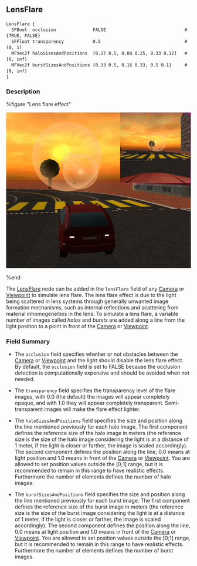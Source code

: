 ## LensFlare

```
LensFlare {
  SFBool  occlusion              FALSE                              # {TRUE, FALSE}
  SFFloat transparency           0.5                                # (0, 1)
  MFVec2f haloSizesAndPositions  [0.17 0.5, 0.08 0.25, 0.33 0.12]   # [0, inf)
  MFVec2f burstSizesAndPositions [0.33 0.5, 0.16 0.33, 0.5 0.1]     # [0, inf)
}
```

### Description

%figure "Lens flare effect"

![lens_flare.png](images/lens_flare.png)

%end

The [LensFlare](#lensflare) node can be added in the `lensFlare` field of any [Camera](camera.md) or [Viewpoint](viewpoint.md) to simulate lens flare.
The lens flare effect is due to the light being scattered in lens systems through generally unwanted image formation mechanisms, such as internal reflections and scattering from material inhomogeneities in the lens.
To simulate a lens flare, a variable number of images called *halos* and *bursts* are added along a line from the light position to a point in front of the [Camera](camera.md) or [Viewpoint](viewpoint.md).

### Field Summary

- The `occlusion` field specifies whether or not obstacles between the [Camera](camera.md) or [Viewpoint](viewpoint.md) and the light should disable the lens flare effect. By default, the `occlusion` field is set to FALSE because the occlusion detection is computationally expensive and should be avoided when not needed.

- The `transparency` field specifies the transparency level of the flare images, with 0.0 (the default) the images will appear completely opaque, and with 1.0 they will appear completely transparent. Semi-transparent images will make the flare effect lighter.

- The `haloSizesAndPositions` field specifies the size and position along the line mentioned previously for each halo image. The first component defines the reference size of the halo image in meters (the reference size is the size of the halo image considering the light is at a distance of 1 meter, if the light is closer or farther, the image is scaled accordingly). The second component defines the position along the line, 0.0 means at light position and 1.0 means in front of the [Camera](camera.md) or [Viewpoint](viewpoint.md). You are allowed to set position values outside the [0;1] range, but it is recommended to remain in this range to have realistic effects. Furthermore the number of elements defines the number of halo images.

- The `burstSizesAndPositions` field specifies the size and position along the line mentioned previously for each burst image. The first component defines the reference size of the burst image in meters (the reference size is the size of the burst image considering the light is at a distance of 1 meter, if the light is closer or farther, the image is scaled accordingly). The second component defines the position along the line, 0.0 means at light position and 1.0 means in front of the [Camera](camera.md) or [Viewpoint](viewpoint.md). You are allowed to set position values outside the [0;1] range, but it is recommended to remain in this range to have realistic effects. Furthermore the number of elements defines the number of burst images.
